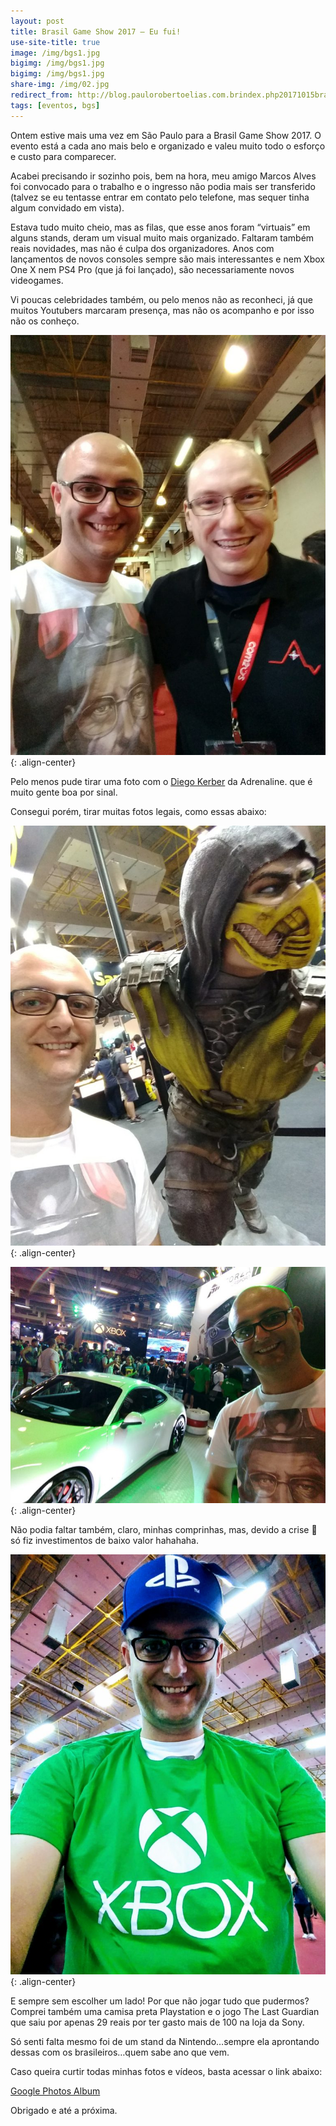 ```yaml
---
layout: post
title: Brasil Game Show 2017 – Eu fui!
use-site-title: true
image: /img/bgs1.jpg
bigimg: /img/bgs1.jpg
bigimg: /img/bgs1.jpg
share-img: /img/02.jpg
redirect_from: http://blog.paulorobertoelias.com.brindex.php20171015brasil-game-show-2017-eu-fui
tags: [eventos, bgs]
---
```


Ontem estive mais uma vez em São Paulo para a Brasil Game Show 2017. O evento está a cada ano mais belo e organizado e valeu muito todo o esforço e custo para comparecer.

Acabei precisando ir sozinho pois, bem na hora, meu amigo Marcos Alves foi convocado para o trabalho e o ingresso não podia mais ser transferido (talvez se eu tentasse entrar em contato pelo telefone, mas sequer tinha algum convidado em vista).

Estava tudo muito cheio, mas as filas, que esse anos foram “virtuais” em alguns stands, deram um visual muito mais organizado. Faltaram também reais novidades, mas não é culpa dos organizadores. Anos com lançamentos de novos consoles sempre são mais interessantes e nem Xbox One X nem PS4 Pro (que já foi lançado), são necessariamente novos videogames.

Vi poucas celebridades também, ou pelo menos não as reconheci, já que muitos Youtubers marcaram presença, mas não os acompanho e por isso não os conheço.

![image](../img/bgs2.jpg){: .align-center}

Pelo menos pude tirar uma foto com o [Diego Kerber](https://adrenaline.uol.com.br/staff/diego-kerber) da Adrenaline. que é muito gente boa por sinal.

Consegui porém, tirar muitas fotos legais, como essas abaixo:

![image](../img/bgs3.jpg){: .align-center}

![image](../img/bgs4.jpg){: .align-center}

Não podia faltar também, claro, minhas comprinhas, mas, devido a crise 🙂 só fiz investimentos de baixo valor hahahaha.

![image](../img/bgs5.jpg){: .align-center}

E sempre sem escolher um lado! Por que não jogar tudo que pudermos? Comprei também uma camisa preta Playstation e o jogo The Last Guardian que saiu por apenas 29 reais por ter gasto mais de 100 na loja da Sony.

Só senti falta mesmo foi de um stand da Nintendo…sempre ela aprontando dessas com os brasileiros…quem sabe ano que vem.

Caso queira curtir todas minhas fotos e vídeos, basta acessar o link abaixo:

[Google Photos Album](https://photos.app.goo.gl/3UHMpb9k2OXXRXzz2)

Obrigado e até a próxima.
